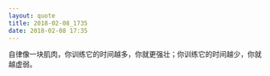 ```yaml
---
layout: quote
title: 2018-02-08_1735
date: 2018-02-08 17:35
---
```


自律像一块肌肉，你训练它的时间越多，你就更强壮；你训练它的时间越少，你就越虚弱。